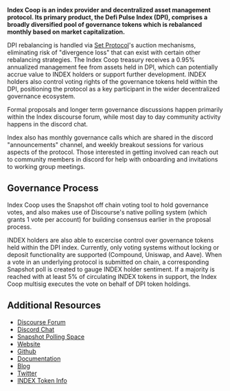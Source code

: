 **Index Coop is an index provider and decentralized asset management protocol. Its primary product, the Defi Pulse Index (DPI), comprises a broadly diversified pool of governance tokens which is rebalanced monthly based on market capitalization.**

DPI rebalancing is handled via [Set Protocol](https://www.setprotocol.com/)'s auction mechanisms, eliminating risk of "divergence loss" that can exist with certain other rebalancing strategies. The Index Coop treasury receives a 0.95% annualized management fee from assets held in DPI, which can potentially accrue value to INDEX holders or support further development. INDEX holders also control voting rights of the governance tokens held within the DPI, positioning the protocol as a key participant in the wider decentralized governance ecosystem.

Formal proposals and longer term governance discussions happen primarily within the Index discourse forum, while most day to day community activity happens in the discord chat.

Index also has monthly governance calls which are shared in the discord "announcements" channel, and weekly breakout sessions for various aspects of the protocol. Those interested in getting involved can reach out to community members in discord for help with onboarding and invitations to working group meetings.

Governance Process
------------------

Index Coop uses the Snapshot off chain voting tool to hold governance votes, and also makes use of Discourse's native polling system (which grants 1 vote per account) for building consensus earlier in the proposal process.

INDEX holders are also able to excercise control over governance tokens held within the DPI index. Currently, only voting systems without locking or deposit functionality are supported (Compound, Uniswap, and Aave). When a vote in an underlying protocol is submitted on chain, a corresponding Snapshot poll is created to gauge INDEX holder sentiment. If a majority is reached with at least 5% of circulating INDEX tokens in support, the Index Coop multisig executes the vote on behalf of DPI token holdings.

Additional Resources
--------------------

* [Discourse Forum](https://gov.indexcoop.com/)
* [Discord Chat](https://discord.com/channels/762061559744299010/762061784379031554)
* [Snapshot Polling Space](https://snapshot.page/#/index)
* [Website](https://www.indexcoop.com/)
* [Github](https://github.com/SetProtocol/index-coop)
* [Documentation](https://docs.indexcoop.com/)
* [Blog](https://www.indexcoop.com/news)
* [Twitter](https://twitter.com/indexcoop)
* [INDEX Token Info](https://www.coingecko.com/en/coins/index-cooperative)